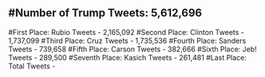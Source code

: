 #Number of Trump Tweets: 5,612,696
---
#First Place: Rubio Tweets - 2,165,092
#Second Place: Clinton Tweets - 1,737,099
#Third Place: Cruz Tweets - 1,735,536
#Fourth Place: Sanders Tweets - 739,658
#Fifth Place: Carson Tweets - 382,666
#Sixth Place: Jeb! Tweets - 289,500
#Seventh Place: Kasich Tweets - 261,481
#Last Place: Total Tweets -  
